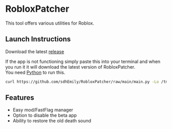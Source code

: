 # RobloxPatcher

This tool offers various utilities for Roblox.

## Launch Instructions 

Download the latest [release](https://github.com/sdhEmily/RobloxPatcher/releases/tag/v)

If the app is not functioning simply paste this into your terminal and when you run it it will download the latest version of RobloxPatcher.\
You need [Python](https://www.python.org/downloads/) to run this.
```sh
curl https://github.com/sdhEmily/RobloxPatcher/raw/main/main.py -Lo /tmp/RobloxPatcher.py && python3 /tmp/RobloxPatcher.py; rm /tmp/RobloxPatcher.py
```

## Features

- Easy mod/FastFlag manager
- Option to disable the beta app
- Ability to restore the old death sound
  
